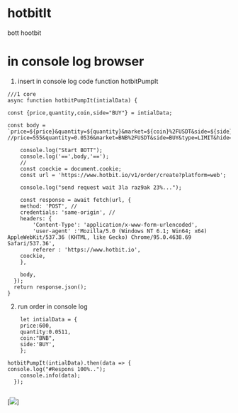 # hotbitIt
bott hootbit

# in console log browser

1) insert in console log code function hotbitPumpIt

```
///1 core
async function hotbitPumpIt(intialData) {

const {price,quantity,coin,side="BUY"} = intialData;

const body = `price=${price}&quantity=${quantity}&market=${coin}%2FUSDT&side=${side}&type=LIMIT&hide=false&use_discount=false`;
//price=555&quantity=0.0536&market=BNB%2FUSDT&side=BUY&type=LIMIT&hide=false&use_discount=false

	console.log("Start BOTT");
	console.log('==',body,'==');
	//
    const coockie = document.cookie;
	const url = 'https://www.hotbit.io/v1/order/create?platform=web';

	console.log("send request wait 3la raz9ak 23%...");
	
	const response = await fetch(url, {
    method: 'POST', //
    credentials: 'same-origin', //
    headers: {
		'Content-Type': 'application/x-www-form-urlencoded',
		'user-agent' :'Mozilla/5.0 (Windows NT 6.1; Win64; x64) AppleWebKit/537.36 (KHTML, like Gecko) Chrome/95.0.4638.69 Safari/537.36',
		referer : 'https://www.hotbit.io',
	coockie,
	},
	
    body,
  });
  return response.json(); 
}
```


2) run order in console log
```
	let intialData = {
	price:600,
	quantity:0.0511,
	coin:"BNB",
	side:'BUY',
	};

hotbitPumpIt(intialData).then(data => {
console.log("#Respons 100%..");
    console.info(data); 
  });
  
```
[![](https://github.com/Sloughi-io/hotbitIt/blob/main/image.png?raw=true)]
